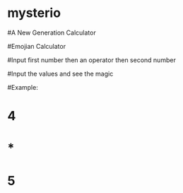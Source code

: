 # mysterio

#A New Generation Calculator

#Emojian Calculator

#Input first number then an operator then second number

#Input the values and see the magic

#Example:
#        4
#        *
#        5
